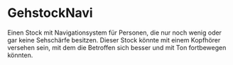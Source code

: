 # GehstockNavi
Einen Stock mit Navigationsystem für Personen, die nur noch wenig oder gar keine Sehschärfe besitzen. Dieser Stock könnte mit einem Kopfhörer versehen sein, mit dem die Betroffen sich besser und mit Ton fortbewegen könnten.
